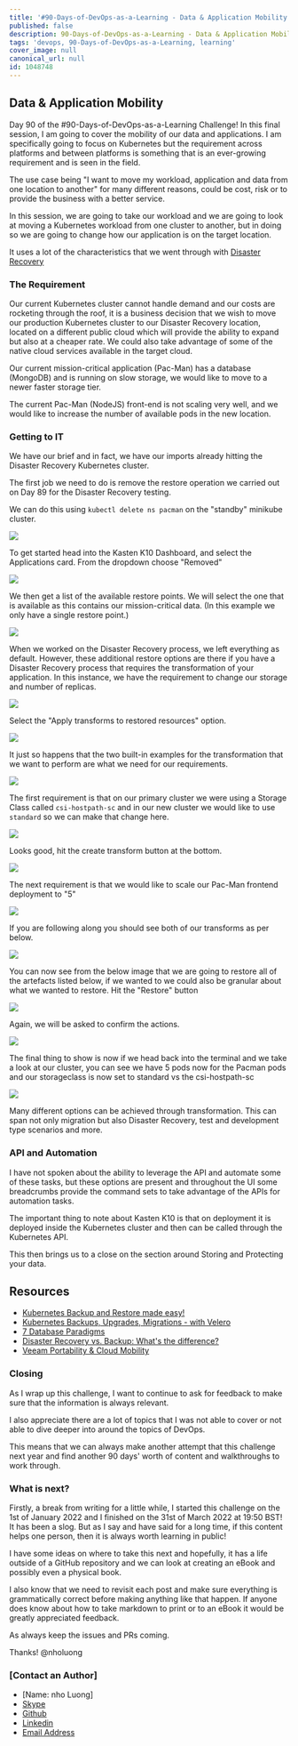 ```yaml
---
title: '#90-Days-of-DevOps-as-a-Learning - Data & Application Mobility - Day 90'
published: false
description: 90-Days-of-DevOps-as-a-Learning - Data & Application Mobility
tags: 'devops, 90-Days-of-DevOps-as-a-Learning, learning'
cover_image: null
canonical_url: null
id: 1048748
---
```


## Data & Application Mobility

Day 90 of the #90-Days-of-DevOps-as-a-Learning Challenge! In this final session, I am going to cover the mobility of our data and applications. I am specifically going to focus on Kubernetes but the requirement across platforms and between platforms is something that is an ever-growing requirement and is seen in the field.

The use case being "I want to move my workload, application and data from one location to another" for many different reasons, could be cost, risk or to provide the business with a better service.

In this session, we are going to take our workload and we are going to look at moving a Kubernetes workload from one cluster to another, but in doing so we are going to change how our application is on the target location.

It uses a lot of the characteristics that we went through with [Disaster Recovery](day89.md)

### **The Requirement**

Our current Kubernetes cluster cannot handle demand and our costs are rocketing through the roof, it is a business decision that we wish to move our production Kubernetes cluster to our Disaster Recovery location, located on a different public cloud which will provide the ability to expand but also at a cheaper rate. We could also take advantage of some of the native cloud services available in the target cloud.

Our current mission-critical application (Pac-Man) has a database (MongoDB) and is running on slow storage, we would like to move to a newer faster storage tier.

The current Pac-Man (NodeJS) front-end is not scaling very well, and we would like to increase the number of available pods in the new location.

### Getting to IT

We have our brief and in fact, we have our imports already hitting the Disaster Recovery Kubernetes cluster.

The first job we need to do is remove the restore operation we carried out on Day 89 for the Disaster Recovery testing.

We can do this using `kubectl delete ns pacman` on the "standby" minikube cluster.

![](Images/Day90_Data1.png)

To get started head into the Kasten K10 Dashboard, and select the Applications card. From the dropdown choose "Removed"

![](Images/Day90_Data2.png)

We then get a list of the available restore points. We will select the one that is available as this contains our mission-critical data. (In this example we only have a single restore point.)

![](Images/Day90_Data3.png)

When we worked on the Disaster Recovery process, we left everything as default. However, these additional restore options are there if you have a Disaster Recovery process that requires the transformation of your application. In this instance, we have the requirement to change our storage and number of replicas.

![](Images/Day90_Data4.png)

Select the "Apply transforms to restored resources" option.

![](Images/Day90_Data5.png)

It just so happens that the two built-in examples for the transformation that we want to perform are what we need for our requirements.

![](Images/Day90_Data6.png)

The first requirement is that on our primary cluster we were using a Storage Class called `csi-hostpath-sc` and in our new cluster we would like to use `standard` so we can make that change here.

![](Images/Day90_Data7.png)

Looks good, hit the create transform button at the bottom.

![](Images/Day90_Data8.png)

The next requirement is that we would like to scale our Pac-Man frontend deployment to "5"

![](Images/Day90_Data9.png)

If you are following along you should see both of our transforms as per below.

![](Images/Day90_Data10.png)

You can now see from the below image that we are going to restore all of the artefacts listed below, if we wanted to we could also be granular about what we wanted to restore. Hit the "Restore" button

![](Images/Day90_Data11.png)

Again, we will be asked to confirm the actions.

![](Images/Day90_Data12.png)

The final thing to show is now if we head back into the terminal and we take a look at our cluster, you can see we have 5 pods now for the Pacman pods and our storageclass is now set to standard vs the csi-hostpath-sc

![](Images/Day90_Data13.png)

Many different options can be achieved through transformation. This can span not only migration but also Disaster Recovery, test and development type scenarios and more.

### API and Automation

I have not spoken about the ability to leverage the API and automate some of these tasks, but these options are present and throughout the UI some breadcrumbs provide the command sets to take advantage of the APIs for automation tasks.

The important thing to note about Kasten K10 is that on deployment it is deployed inside the Kubernetes cluster and then can be called through the Kubernetes API.

This then brings us to a close on the section around Storing and Protecting your data.

## Resources

- [Kubernetes Backup and Restore made easy!](https://www.youtube.com/watch?v=01qcYSck1c4&t=217s)
- [Kubernetes Backups, Upgrades, Migrations - with Velero](https://www.youtube.com/watch?v=zybLTQER0yY)
- [7 Database Paradigms](https://www.youtube.com/watch?v=W2Z7fbCLSTw&t=520s)
- [Disaster Recovery vs. Backup: What's the difference?](https://www.youtube.com/watch?v=07EHsPuKXc0)
- [Veeam Portability & Cloud Mobility](https://www.youtube.com/watch?v=hDBlTdzE6Us&t=3s)

### **Closing**

As I wrap up this challenge, I want to continue to ask for feedback to make sure that the information is always relevant.

I also appreciate there are a lot of topics that I was not able to cover or not able to dive deeper into around the topics of DevOps.

This means that we can always make another attempt that this challenge next year and find another 90 days' worth of content and walkthroughs to work through.

### What is next?

Firstly, a break from writing for a little while, I started this challenge on the 1st of January 2022 and I finished on the 31st of March 2022 at 19:50 BST! It has been a slog. But as I say and have said for a long time, if this content helps one person, then it is always worth learning in public!

I have some ideas on where to take this next and hopefully, it has a life outside of a GitHub repository and we can look at creating an eBook and possibly even a physical book.

I also know that we need to revisit each post and make sure everything is grammatically correct before making anything like that happen. If anyone does know about how to take markdown to print or to an eBook it would be greatly appreciated feedback.

As always keep the issues and PRs coming.

Thanks!
@nholuong

### [Contact an Author]
* [Name: nho Luong]
* [Skype](luongutnho_skype)
* [Github](https://github.com/nholuongut/)
* [Linkedin](https://www.linkedin.com/in/nholuong/)
* [Email Address](luongutnho@hotmail.com)
